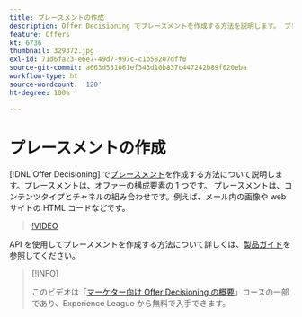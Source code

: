 ```yaml
---
title: プレースメントの作成
description: Offer Decisioning でプレースメントを作成する方法を説明します。 プレースメントは、オファーに必須の構成要素の 1 つです。
feature: Offers
kt: 6736
thumbnail: 329372.jpg
exl-id: 71d6fa23-e6e7-49d7-997c-c1b58207dff0
source-git-commit: a663d531061ef343d10b837c447242b89f020eba
workflow-type: ht
source-wordcount: '120'
ht-degree: 100%

---
```


# プレースメントの作成

[!DNL Offer Decisioning] で[プレースメント](https://experienceleague.adobe.com/docs/journey-optimizer/using/offer-decisioniong/create-components/creating-placements.html?lang=ja)を作成する方法について説明します。プレースメントは、オファーの構成要素の 1 つです。 プレースメントは、コンテンツタイプとチャネルの組み合わせです。例えば、メール内の画像や web サイトの HTML コードなどです。

>[!VIDEO](https://video.tv.adobe.com/v/329372?quality=12&learn=on)

API を使用してプレースメントを作成する方法について詳しくは、[製品ガイド](https://experienceleague.adobe.com/docs/journey-optimizer/using/offer-decisioniong/api-reference/offers-api/placements/create.html?lang=ja)を参照してください。

>[!INFO]
>
> このビデオは「[マーケター向け Offer Decisioning の概要](https://experienceleague.adobe.com/?recommended=ExperiencePlatform-U-1-2020.1.offerdecisioning?lang=ja)」コースの一部であり、Experience League から無料で入手できます。
